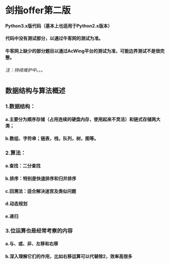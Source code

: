 # 剑指offer第二版 
#### Python3.x版代码（基本上也适用于Python2.x版本）
#### 代码中没有测试部分，以通过牛客网的测试为准。
#### 牛客网上缺少的部分题目以通过AcWing平台的测试为准，可能边界测试不是很完整。
###### 注：持续维护中。。。
#
#
## 数据结构与算法概述
### 1.数据结构：
#### a.主要分为顺序存储（占用连续的硬盘内存，使用起来不灵活）和链式存储两大类；
#### b.数组、字符串；链表，栈，队列，树，图等。

### 2.算法：
#### a.查找：二分查找
#### b.排序：特别是快速排序和归并排序
#### c.回溯法：适合解决迷宫及类似问题
#### d.动态规划
#### e.递归

### 3.位运算也是经常考察的内容
#### a.与、或、非、左移和右移
#### b.深入理解它们的作用，比如右移运算可以代替除2，效率高很多
